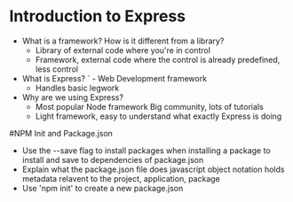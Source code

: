 # Introduction to Express

* What is a framework? How is it different from a library?
    - Library of external code where you're in control
    - Framework, external code where the control is already predefined, less control
* What is Express?
`   - Web Development framework
    - Handles basic legwork
* Why are we using Express?
    - Most popular Node framework
        Big community, lots of tutorials
    - Light framework, easy to understand what exactly Express is doing

#NPM Init and Package.json

* Use the --save flag to install packages
    when installing a package to install and save to dependencies of package.json
* Explain what the package.json file does
    javascript object notation
    holds metadata relavent to the project, application, package
* Use 'npm init' to create a new package.json
